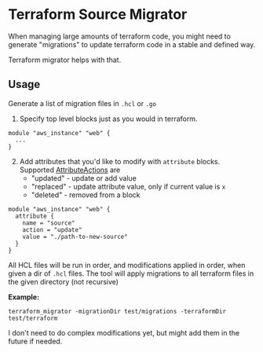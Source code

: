 # Terraform Source Migrator

When managing large amounts of terraform code, you might need to generate "migrations" to update terraform code in a stable
and defined way.

Terraform migrator helps with that.

## Usage

Generate a list of migration files in `.hcl` or `.go`

1. Specify top level blocks just as you would in terraform.
```hcl
module "aws_instance" "web" {
  ...
}
```
2. Add attributes that you'd like to modify with `attribute` blocks. Supported [AttributeActions](./types/attribute_config.go) are 
      * "updated" - update or add value
      * "replaced" - update attribute value, only if current value is `x`
      * "deleted" - removed from a block
   
```hcl
module "aws_instance" "web" {
  attribute {
    name = "source"
    action = "update"
    value = "./path-to-new-source"
  }
}
```

All HCL files will be run in order, and modifications applied in order, when given a dir of `.hcl` files.
The tool will apply migrations to all terraform files in the given directory (not recursive)

**Example:**
```shell
terraform_migrator -migrationDir test/migrations -terraformDir test/terraform
```

I don't need to do complex modifications yet, but might add them in the future if needed.